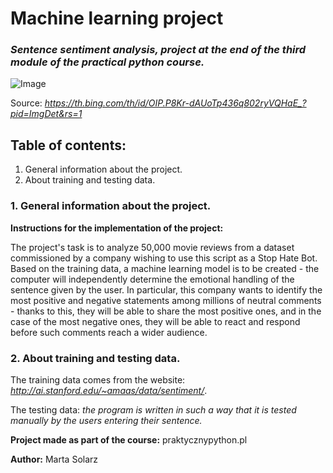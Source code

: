 # Machine learning project #
### *Sentence sentiment analysis, project at the end of the third module of the practical python course.* ###

![Image](https://th.bing.com/th/id/OIP.P8Kr-dAUoTp436q802ryVQHaE_?pid=ImgDet&rs=1)

Source: *https://th.bing.com/th/id/OIP.P8Kr-dAUoTp436q802ryVQHaE_?pid=ImgDet&rs=1*

## Table of contents: ##
1. General information about the project. 
2. About training and testing data. 

### 1. General information about the project. ###

**Instructions for the implementation of the project:**

The project's task is to analyze 50,000 movie reviews from a dataset commissioned by a company wishing to use this script as a Stop Hate Bot. Based on the training data, a machine learning model is to be created - the computer will independently determine the emotional handling of the sentence given by the user. In particular, this company wants to identify the most positive and negative statements among millions of neutral comments - thanks to this, they will be able to share the most positive ones, and in the case of the most negative ones, they will be able to react and respond before such comments reach a wider audience.

### 2. About training and testing data. ###

The training data comes from the website: *http://ai.stanford.edu/~amaas/data/sentiment/*.

The testing data: *the program is written in such a way that it is tested manually by the users entering their sentence.*

**Project made as part of the course:** praktycznypython.pl

**Author:** Marta Solarz

